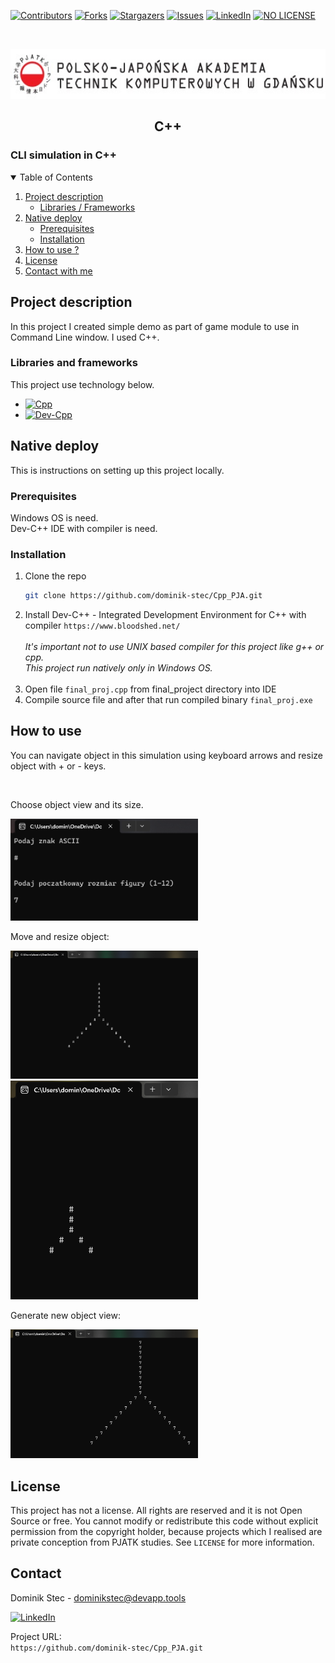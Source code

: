 <!--
*** Thanks for checking out c. If you have a suggestion
*** that would make this better, please fork the repo and create a pull request
*** or simply open an issue with the tag "enhancement".
*** Thanks again! Now go create something AMAZING! :D
-->

<!-- PROJECT SHIELDS -->
<!--
*** I'm using markdown "reference style" links for readability.
*** Reference links are enclosed in brackets [ ] instead of parentheses ( ).
*** See the bottom of this document for the declaration of the reference variables
*** for contributors-url, forks-url, etc. This is an optional, concise syntax you may use.
*** https://www.markdownguide.org/basic-syntax/#reference-style-links
-->

[![Contributors][contributors-shield]][contributors-url]
[![Forks][forks-shield]][forks-url]
[![Stargazers][stars-shield]][stars-url]
[![Issues][issues-shield]][issues-url]
[![LinkedIn][linkedin-shield]][linkedin-url]
[![NO LICENSE][license-shield]][license-url]

<!-- PROJECT LOGO -->
<br />
<p align="center">
  <a href="https://gdansk.pja.edu.pl/pl/">
    <img src="images/logo.jpg" alt="Logo" width="540" height="80">
  </a>

  <h2 align="center">C++</h2>

<p align="center">
    <h3>     CLI simulation in C++
 </h3>
    <!-- <br />
    <a href="https://github.com/dccstcc/GRK_PJATK_practice"><strong>» go to CODE »</strong></a>
    <br />
    <br />  -->
    <!-- <a href="https://github.com/othneildrew/Best-README-Template">View Demo</a>
    ·
    <a href="https://github.com/othneildrew/Best-README-Template/issues">Report Bug</a>
    ·
    <a href="https://github.com/othneildrew/Best-README-Template/issues">Request Feature</a> -->
  </p>
</p>

<!-- TABLE OF CONTENTS -->
<details open="open">
  <summary>Table of Contents</summary>
  <ol>
    <li>
      <a href="#project-description">Project description</a>
      <ul>
        <li><a href="#libraries-and-frameworks">Libraries / Frameworks</a></li>
      </ul>
    </li>
    <li>
      <a href="#native-deploy">Native deploy</a>
      <ul>
        <li><a href="#prerequisites">Prerequisites</a></li>
        <li><a href="#installation">Installation</a></li>
      </ul>
    </li>
    <li><a href="#how-to-use">How to use ?</a></li>
    <!-- <li><a href="#roadmap">Roadmap</a></li>
    <li><a href="#contributing">Contributing</a></li> -->
    <li><a href="#license">License</a></li>
    <li><a href="#contact">Contact with me</a></li>
    <!-- <li><a href="#acknowledgements">Acknowledgements</a></li> -->
  </ol>
</details>

<!-- ABOUT THE PROJECT -->

## Project description

In this project I created simple demo as part of game module to use in Command Line window. I used C++.

### Libraries and frameworks

This project use technology below.

- [![Cpp][cpp-shield]][cpp-url]
- [![Dev-Cpp][devcpp-shield]][devcpp-url]

<!-- GETTING STARTED -->

## Native deploy

This is instructions on setting up this project locally.

### Prerequisites

Windows OS is need. <br/>
Dev-C++ IDE with compiler is need. <br/>

### Installation

1. Clone the repo
   ```sh
   git clone https://github.com/dominik-stec/Cpp_PJA.git
   ```
2. Install Dev-C++ - Integrated Development Environment for C++ with compiler
   `https://www.bloodshed.net/`
   <br/><br>
   <i>It's important not to use UNIX based compiler for this project like g++ or cpp. <br>
   This project run natively only in Windows OS. </i>
   <br/><br>
3. Open file `final_proj.cpp` from final_project directory into IDE
4. Compile source file and after that run compiled binary `final_proj.exe`

<!-- USAGE EXAMPLES -->

## How to use

You can navigate object in this simulation using keyboard arrows and resize object with + or - keys.

<br>

Choose object view and its size.

<img src="images/win_scr_1.jpg" width="300"/>
<br />

Move and resize object:

<img src="images/win_scr_2.jpg" width="300"/>
<img src="images/win_scr_3.jpg" width="300"/>

<br />

Generate new object view:

<img src="images/win_scr_4.jpg" width="300"/>

<!-- _For more examples, please refer to the [Documentation](https://example.com)_ -->

<!-- ROADMAP
## Roadmap

See the [open issues](https://github.com/othneildrew/Best-README-Template/issues) for a list of proposed features (and known issues).

-->

<!-- CONTRIBUTING
## Contributing

Contributions are what make the open source community such an amazing place to learn, inspire, and create. Any contributions you make are **greatly appreciated**.

1. Fork the Project
2. Create your Feature Branch (`git checkout -b feature/AmazingFeature`)
3. Commit your Changes (`git commit -m 'Add some AmazingFeature'`)
4. Push to the Branch (`git push origin feature/AmazingFeature`)
5. Open a Pull Request

-->

<!-- LICENSE -->

## License

This project has not a license.
All rights are reserved and it is not Open Source or free. You cannot modify or redistribute this code without explicit permission from the copyright holder, because projects which I realised are private conception from PJATK studies.
See `LICENSE` for more information.

<!-- CONTACT -->

## Contact

Dominik Stec - dominikstec@devapp.tools

[![LinkedIn][linkedin-shield]][linkedin-url]

Project URL:
<br />
`https://github.com/dominik-stec/Cpp_PJA.git`

<!-- ACKNOWLEDGEMENTS
## Acknowledgements
* [GitHub Emoji Cheat Sheet](https://www.webpagefx.com/tools/emoji-cheat-sheet)
* [Img Shields](https://shields.io)
* [Choose an Open Source License](https://choosealicense.com)
* [GitHub Pages](https://pages.github.com)
* [Animate.css](https://daneden.github.io/animate.css)
* [Loaders.css](https://connoratherton.com/loaders)
* [Slick Carousel](https://kenwheeler.github.io/slick)
* [Smooth Scroll](https://github.com/cferdinandi/smooth-scroll)
* [Sticky Kit](http://leafo.net/sticky-kit)
* [JVectorMap](http://jvectormap.com)
* [Font Awesome](https://fontawesome.com)

-->

<!-- MARKDOWN LINKS & IMAGES -->
<!-- https://www.markdownguide.org/basic-syntax/#reference-style-links -->

[contributors-shield]: https://img.shields.io/github/contributors/dominik-stec/Cpp_PJA.svg?style=for-the-badge
[contributors-url]: https://github.com/dominik-stec/Cpp_PJA/graphs/contributors
[forks-shield]: https://img.shields.io/github/forks/dominik-stec/Cpp_PJA.svg?style=for-the-badge
[forks-url]: https://github.com/dominik-stec/Cpp_PJA/network/members
[stars-shield]: https://img.shields.io/github/stars/dominik-stec/Cpp_PJA.svg?style=for-the-badge
[stars-url]: https://github.com/dominik-stec/Cpp_PJA/stargazers
[issues-shield]: https://img.shields.io/github/issues/dominik-stec/Cpp_PJA.svg?style=for-the-badge
[issues-url]: https://github.com/dominik-stec/Cpp_PJA/issues
[license-shield]: https://img.shields.io/badge/License-NONE-orange
[license-url]: https://github.com/dominik-stec/Cpp_PJA/blob/master/LICENSE.md
[linkedin-shield]: https://img.shields.io/badge/-LinkedIn-black.svg?style=for-the-badge&logo=linkedin&colorB=555
[linkedin-url]: https://www.linkedin.com/in/dominik-stec
[product-screenshot]: images/screenshot.png
[php-shield]: https://img.shields.io/badge/-PHP-red
[php-url]: https://www.php.net/
[cpp-shield]: https://img.shields.io/badge/-Cpp-green
[cpp-url]: https://devdocs.io/cpp/
[devcpp-shield]: https://img.shields.io/badge/-DevCpp-blue
[devcpp-url]: https://www.bloodshed.net/
